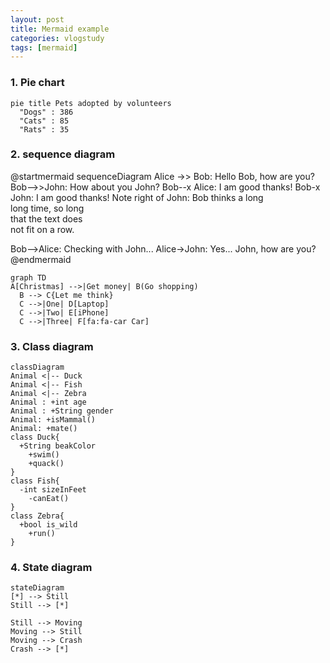 ```yaml
---
layout: post
title: Mermaid example
categories: vlogstudy
tags: [mermaid]
---
```


### 1. Pie chart

```mermaid!
pie title Pets adopted by volunteers
  "Dogs" : 386
  "Cats" : 85
  "Rats" : 35
```

### 2. sequence diagram

@startmermaid
sequenceDiagram
  Alice ->> Bob: Hello Bob, how are you?
  Bob-->>John: How about you John?
  Bob--x Alice: I am good thanks!
  Bob-x John: I am good thanks!
  Note right of John: Bob thinks a long<br/>long time, so long<br/>that the text does<br/>not fit on a row.
  
  Bob-->Alice: Checking with John...
  Alice->John: Yes... John, how are you?
@endmermaid

```mermaid!
graph TD
A[Christmas] -->|Get money| B(Go shopping)
  B --> C{Let me think}
  C -->|One| D[Laptop]
  C -->|Two| E[iPhone]
  C -->|Three| F[fa:fa-car Car]
```

### 3. Class diagram
```mermaid!
classDiagram
Animal <|-- Duck
Animal <|-- Fish
Animal <|-- Zebra
Animal : +int age
Animal : +String gender
Animal: +isMammal()
Animal: +mate()
class Duck{
  +String beakColor
    +swim()
    +quack()
}
class Fish{
  -int sizeInFeet
    -canEat()
}
class Zebra{
  +bool is_wild
    +run()
}
```

### 4. State diagram
```mermaid!
stateDiagram
[*] --> Still
Still --> [*]

Still --> Moving
Moving --> Still
Moving --> Crash
Crash --> [*]
```
